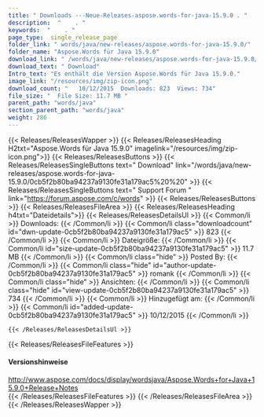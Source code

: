 ```yaml
---
title: " Downloads ---Neue-Releases-aspose.words-for-java-15.9.0 . "
description:  "    . " 
keywords:  "    . " 
page_type:  single_release_page
folder_link: " words/java/new-releases/aspose.words-for-java-15.9.0/"
folder_name: "Aspose.Words für Java 15.9.0"
download_link: " /words/java/new-releases/aspose.words-for-java-15.9.0/0cb5f2b80ba94237a9130fe31a179ac5"
download_text: " Download"
Intro_text: "Es enthält die Version Aspose.Words für Java 15.9.0."
image_link: "/resources/img/zip-icon.png"
download_count: "   10/12/2015  Downloads: 823  Views: 734"
file_size: "  File Size: 11.7 MB "
parent_path: "words/java"
section_parent_path: "words/java"
weight: 286
---
```


{{< Releases/ReleasesWapper >}}
  {{< Releases/ReleasesHeading H2txt="Aspose.Words für Java 15.9.0" imagelink="/resources/img/zip-icon.png">}}
  {{< Releases/ReleasesButtons >}}
    {{< Releases/ReleasesSingleButtons text=" Download" link="/words/java/new-releases/aspose.words-for-java-15.9.0/0cb5f2b80ba94237a9130fe31a179ac5%20%20" >}}
    {{< Releases/ReleasesSingleButtons text=" Support Forum " link="https://forum.aspose.com/c/words" >}}
  {{< Releases/ReleasesButtons >}}
  {{< Releases/ReleasesFileArea >}}
    {{< Releases/ReleasesHeading h4txt="Dateidetails">}}
    {{< Releases/ReleasesDetailsUl >}}
            {{< Common/li >}} Downloads: {{< /Common/li >}}
      {{< Common/li class="downloadcount" id="dwn-update-0cb5f2b80ba94237a9130fe31a179ac5" >}} 823 {{< /Common/li >}}
      {{< Common/li >}} Dateigröße: {{< /Common/li >}}
      {{< Common/li id="size-update-0cb5f2b80ba94237a9130fe31a179ac5" >}} 11.7 MB {{< /Common/li >}} 
      {{< Common/li  class="hide" >}} Posted By: {{< /Common/li >}} 
      {{< Common/li class="hide" id="author-update-0cb5f2b80ba94237a9130fe31a179ac5" >}} romank {{< /Common/li >}}
      {{< Common/li class="hide" >}} Ansichten: {{< /Common/li >}}
      {{< Common/li class="hide" id="view-update-0cb5f2b80ba94237a9130fe31a179ac5" >}} 734 {{< /Common/li >}}
      {{< Common/li >}} Hinzugefügt am: {{< /Common/li >}}
      {{< Common/li id="added-update-0cb5f2b80ba94237a9130fe31a179ac5" >}} 10/12/2015 {{< /Common/li >}} 

    {{< /Releases/ReleasesDetailsUl >}}

  {{< Releases/ReleasesFileFeatures >}}
      <h4>Versionshinweise</h4><div> <a href="http://www.aspose.com/docs/display/wordsjava/Aspose.Words+for+Java+15.9.0+Release+Notes">http://www.aspose.com/docs/display/wordsjava/Aspose.Words+for+Java+15.9.0+Release+Notes</a></div>
  {{< /Releases/ReleasesFileFeatures >}}
 {{< /Releases/ReleasesFileArea >}}
{{< /Releases/ReleasesWapper >}}




